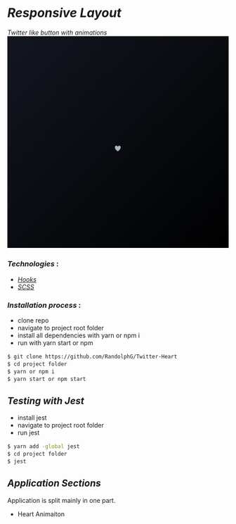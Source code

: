 # *Responsive Layout*
*Twitter like button with animations*
![HEART](./_preview.gif)




### *Technologies* :
- [*Hooks*](https://reactjs.org/docs/hooks-intro.html)
- [*SCSS*](https://sass-lang.com/)

### *Installation process* :
- clone repo
- navigate to project root folder
- install all dependencies with yarn or npm i
- run with yarn start or npm

```bash
$ git clone https://github.com/RandolphG/Twitter-Heart
$ cd project folder
$ yarn or npm i
$ yarn start or npm start
```

## *Testing with Jest*
- install jest
- navigate to project root folder
- run jest

```bash
$ yarn add -global jest
$ cd project folder
$ jest
```

## *Application Sections*

Application is split mainly in one part.
- Heart Animaiton
